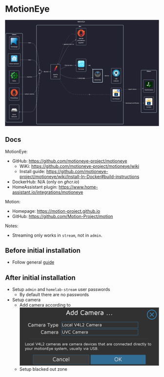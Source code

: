 # MotionEye

![diagram](../../docs/diagrams/out/apps/motioneye.png)

## Docs

MotionEye:

- GitHub: <https://github.com/motioneye-project/motioneye>
    - WiKi: <https://github.com/motioneye-project/motioneye/wiki>
    - Install guide: <https://github.com/motioneye-project/motioneye/wiki/Install-In-Docker#build-instructions>
- DockerHub: N/A (only on _ghcr.io_)
- HomeAssistant plugin: <https://www.home-assistant.io/integrations/motioneye>

Motion:

- Homepage: <https://motion-project.github.io>
- GitHub: <https://github.com/Motion-Project/motion>

Notes:

- Streaming only works in `stream`, not in `admin`.

## Before initial installation

- Follow general [guide](../../docs/Checklist%20for%20new%20docker-apps.md)

## After initial installation

- Setup `admin` and `homelab-stream` user passwords
    - By default there are no passwords
- Setup camera
    - Add camera according to ![Add camera](./Add%20camera.png)
    - Setup blacked out zone
